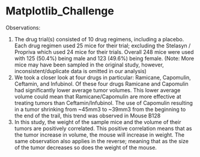 # Matplotlib_Challenge
Observations:
1.   The drug trial(s) consisted of 10 drug regimens, including a placebo.  Each drug regimen used 25 mice for their trial; excluding the Stelasyn / Propriva which used 24 mice for their trials.  Overall 248 mice were used with 125 (50.4%) being male and 123 (49.6%) being female.  (Note: More mice may have been sampled in the original study, however, inconsistent/duplicate data is omitted in our analysis)
2. We took a closer look at four drugs in particular: Ramicane, Capomulin, Ceftamin, and Infubinol.  Of these four drugs Ramicane and Capomulin had significantly lower average tumor volumes.  This lower average volume could mean that Ramicane/Capomulin are more effective at treating tumors than Ceftamin/Infubinol.  The use of Capomulin resulting in a tumor shrinking from ~45mm3 to ~39mm3 from the beginning to the end of the trail, this trend was observed in Mouse B128
3. In this study, the weight of the sample mice and the volume of their tumors are positively correlated.  This positive correlation means that as the tumor increase in volume, the mouse will increase in weight.  The same observation also applies in the reverse; meaning that as the size of the tumor decreases so does the weight of the mouse.
